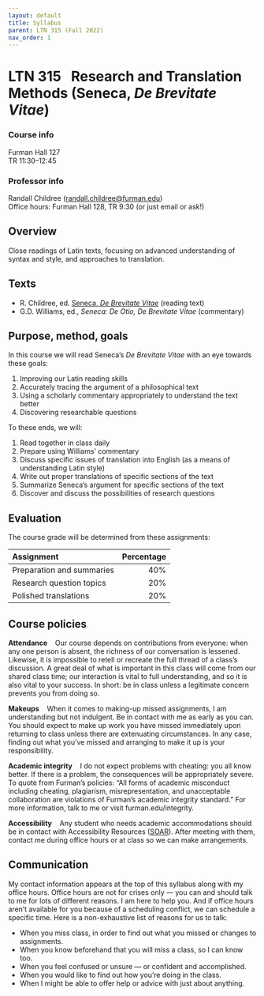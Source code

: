 ```yaml
---
layout: default
title: Syllabus
parent: LTN 315 (Fall 2022)
nav_order: 1
---
```



# LTN 315 &nbsp; Research and Translation Methods (Seneca, *De Brevitate Vitae*)

### Course info
Furman Hall 127  
TR 11:30–12:45

### Professor info
Randall Childree ([randall.childree@furman.edu](mailto:randall.childree@furman.edu))  
Office hours: Furman Hall 128, TR 9:30 (or just email or ask!)

## Overview
Close readings of Latin texts, focusing on advanced understanding of syntax and style, and approaches to translation.

## Texts
- R. Childree, ed. [Seneca, *De Brevitate Vitae*](https://www.inusum.com/seneca/de-brevitate-vitae) (reading text)
- G.D. Williams, ed., *Seneca: De Otio, De Brevitate Vitae* (commentary)

## Purpose, method, goals
In this course we will read Seneca’s *De Brevitate Vitae* with an eye towards these goals:
1. Improving our Latin reading skills
2. Accurately tracing the argument of a philosophical text
3. Using a scholarly commentary appropriately to understand the text better
4. Discovering researchable questions

To these ends, we will:
1. Read together in class daily
2. Prepare using Williams’ commentary
3. Discuss specific issues of translation into English (as a means of understanding Latin style)
4. Write out proper translations of specific sections of the text
5. Summarize Seneca’s argument for specific sections of the text
6. Discover and discuss the possibilities of research questions

## Evaluation
The course grade will be determined from these assignments:

| Assignment                 | Percentage |
|:---------------------------|-----------:|
| Preparation and summaries  | 40%        |
| Research question topics   | 20%        |
| Polished translations      | 20%        |

## Course policies
**Attendance** &nbsp; &nbsp;Our course depends on contributions from everyone: when any one person is absent, the richness of our conversation is lessened. Likewise, it is impossible to retell or recreate the full thread of a class’s discussion. A great deal of what is important in this class will come from our shared class time; our interaction is vital to full understanding, and so it is also vital to your success. In short: be in class unless a legitimate concern prevents you from doing so.

**Makeups** &nbsp; &nbsp;When it comes to making-up missed assignments, I am understanding but not indulgent. Be in contact with me as early as you can. You should expect to make up work you have missed immediately upon returning to class unless there are extenuating circumstances. In any case, finding out what you’ve missed and arranging to make it up is your responsibility.

**Academic integrity** &nbsp; &nbsp;I do not expect problems with cheating: you all know better. If there is a problem, the consequences will be appropriately severe. To quote from Furman’s policies: “All forms of academic misconduct including cheating, plagiarism, misrepresentation, and unacceptable collaboration are violations of Furman’s academic integrity standard.” For more information, talk to me or visit furman.edu/integrity.

**Accessibility** &nbsp; &nbsp;Any student who needs academic accommodations should be in contact with Accessibility Resources ([SOAR](https://www.furman.edu/accessibility/current-student-resources/)). After meeting with them, contact me during office hours or at class so we can make arrangements.

## Communication
My contact information appears at the top of this syllabus along with my office hours. Office hours are not for crises only — you can and should talk to me for lots of different reasons. I am here to help you. And if office hours aren’t available for you because of a scheduling conflict, we can schedule a specific time. Here is a non-exhaustive list of reasons for us to talk:
- When you miss class, in order to find out what you missed or changes to assignments.
- When you know beforehand that you will miss a class, so I can know too.
- When you feel confused or unsure — or confident and accomplished.
- When you would like to find out how you’re doing in the class.
- When I might be able to offer help or advice with just about anything.